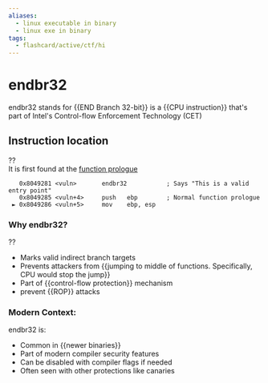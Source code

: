 ```yaml
---
aliases:
  - linux executable in binary 
  - linux exe in binary 
tags:
  - flashcard/active/ctf/hi
---
```


# endbr32

endbr32 stands for {{END Branch 32-bit}} is a {{CPU instruction}} that's part of Intel's Control-flow Enforcement Technology (CET)

## Instruction location
??  
It is first found at the [function prologue](<start of function.md>)
```
   0x8049281 <vuln>       endbr32           ; Says "This is a valid entry point"
   0x8049285 <vuln+4>     push   ebp        ; Normal function prologue
 ► 0x8049286 <vuln+5>     mov    ebp, esp
```

### Why endbr32?  

??  
- Marks valid indirect branch targets
- Prevents attackers from {{jumping to middle of functions. Specifically, CPU would stop the jump}}
- Part of {{control-flow protection}} mechanism
- prevent {{ROP}} attacks



### Modern Context:
endbr32 is:
- Common in {{newer binaries}}
- Part of modern compiler security features
- Can be disabled with compiler flags if needed
- Often seen with other protections like canaries

